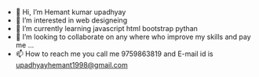 - 👋 Hi, I’m Hemant kumar upadhyay
- 👀 I’m interested in web designeing
- 🌱 I’m currently learning javascript html bootstrap pythan
- 💞️ I’m looking to collaborate on any where who improve my skills and pay me ...
- 📫 How to reach me  you call me 9759863819 and E-mail id is upadhyayhemant1998@gmail.com

<!---
hemant9031998/hemant9031998 is a ✨ special ✨ repository because its `README.md` (this file) appears on your GitHub profile.
You can click the Preview link to take a look at your changes.
--->
